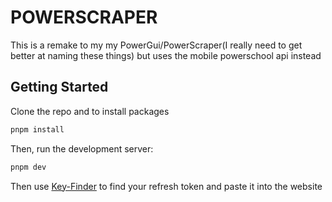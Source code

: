 # POWERSCRAPER
This is a remake to my my PowerGui/PowerScraper(I really need to get better at naming these things) but uses the mobile powerschool api instead

## Getting Started

Clone the repo and to install packages

```bash
pnpm install
```


Then, run the development server:

```bash
pnpm dev
```
Then use [Key-Finder](https://github.com/amaheshwari01/Key-Finder/) to find your refresh token and paste it into the website

